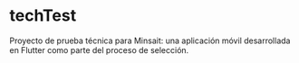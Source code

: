 # techTest
Proyecto de prueba técnica para Minsait: una aplicación móvil desarrollada en Flutter como parte del proceso de selección.
